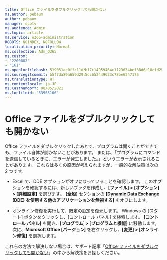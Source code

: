 ```yaml
---
title: Office ファイルをダブルクリックしても開かない
ms.author: pebaum
author: pebaum
manager: scotv
ms.audience: Admin
ms.topic: article
ms.service: o365-administration
ROBOTS: NOINDEX, NOFOLLOW
localization_priority: Normal
ms.collection: Adm_O365
ms.custom:
- "2200002"
- "161"
ms.openlocfilehash: 519051ac0ffc11d2b17c14959464c1123654bef38d6e10efd252b4ff3d8bbc1b
ms.sourcegitcommit: b5f7da89a650d2915dc652449623c78be6247175
ms.translationtype: HT
ms.contentlocale: ja-JP
ms.lasthandoff: 08/05/2021
ms.locfileid: "53965106"
---
```

# <a name="double-clicking-an-office-file-fails-to-open-it"></a>Office ファイルをダブルクリックしても開かない

Office ファイルをダブルクリックしたあとで、プログラムは開くことができても、ファイル自体が開かないことがあります。 または、「プログラムにコマンドを送信しているときに、エラーが発生しました。」というエラーが表示されることがあります。 これらは多くの原因が考えられますが、一般的な解決策は次の 2 つです。

- Excel で、DDE オプションがオフになっていることを確認します。 このオプションを確認するには、新しいブックを作成し、**[ファイル] > [オプション] > [詳細設定]** を選びます。 **[全般]** セクションの **[Dynamic Data Exchange (DDE) を使用する他のアプリケーションを無視する]** をオフにします。

- オンライン修復を実行して、既定の設定を復元します。 Windows の [スタート] ボタンをクリックし、[コントロール パネル] を検索します。 **[コントロール パネル]** を開き、**[プログラム] > [プログラムと機能]** に移動します。 次に、**Microsoft Office [バージョン]** を右クリックし、**[変更] > [オンライン修復]** を選択します。

これらの方法で解決しない場合は、サポート記事「[Office ファイルをダブルクリックしても開かない](https://support.office.com/article/Double-clicking-an-Office-file-fails-to-open-it-1e9c0ad9-34c8-4440-a42e-d30186b29ed6)」の中から解決策をお探しください。
